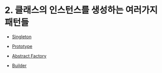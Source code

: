 # 2. 클래스의 인스턴스를 생성하는 여러가지 패턴들


- [Singleton](https://github.com/ADRENALINEGENERATOR/DesignPattern-Java/blob/master/2/Singletion.md)


- [Prototype](https://github.com/ADRENALINEGENERATOR/DesignPattern-Java/blob/master/2/Prototype.md)


- [Abstract Factory](https://github.com/ADRENALINEGENERATOR/DesignPattern-Java/blob/master/2/AbstractFactory.md)


- [Builder](#)
